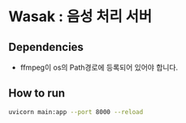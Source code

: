 # Wasak : 음성 처리 서버
## Dependencies
* ffmpeg이 os의 Path경로에 등록되어 있어야 합니다.

## How to run
```zsh
uvicorn main:app --port 8000 --reload
```